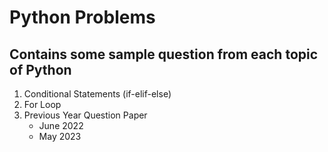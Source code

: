 # Python Problems
## Contains some sample question from each topic of Python
1. Conditional Statements (if-elif-else)
2. For Loop  
3. Previous Year Question Paper
    * June 2022
    * May  2023
